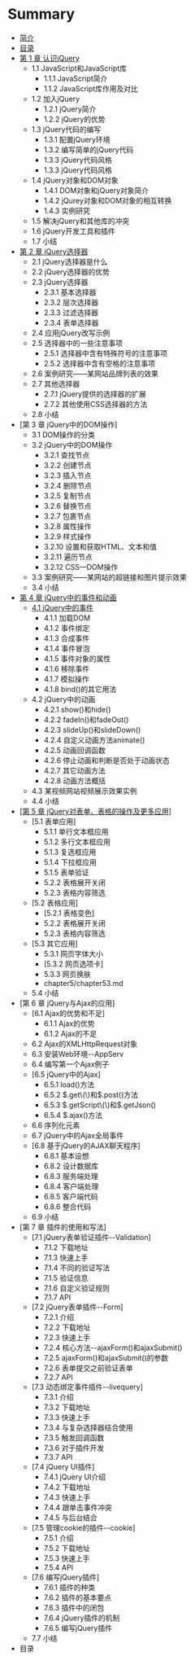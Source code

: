# Summary

* [简介](README.md)
* [目录](SUMMARY.md)
* [ 第 1 章 认识jQuery](chapter1/chapter1.md)
  * 1.1 JavaScript和JavaScript库
    * 1.1.1 JavaScript简介
    * 1.1.2 JavaScript库作用及对比
  * 1.2 加入jQuery
    * 1.2.1 jQuery简介
    * 1.2.2 jQuery的优势
  * 1.3 jQuery代码的编写
    * 1.3.1 配置jQuery环境
    * 1.3.2 编写简单的jQuery代码
    * 1.3.3 jQuery代码风格
    * 1.3.3 jQuery代码风格
  * 1.4 jQuery对象和DOM对象
    * 1.4.1 DOM对象和jQuery对象简介
    * 1.4.2 jQurey对象和DOM对象的相互转换
    * 1.4.3 实例研究
  * 1.5 解决jQuery和其他库的冲突
  * 1.6 jQuery开发工具和插件
  * 1.7 小结
* [第 2 章  jQuery选择器](chapter2/README.md)
  * 2.1 jQuery选择器是什么
  * 2.2 jQuery选择器的优势
  * 2.3 jQuery选择器
    * 2.3.1 基本选择器
    * 2.3.2 层次选择器
    * 2.3.3 过滤选择器
    * 2.3.4 表单选择器
  * 2.4 应用jQuery改写示例
  * 2.5 选择器中的一些注意事项
    * 2.5.1 选择器中含有特殊符号的注意事项
    * 2.5.2 选择器中含有空格的注意事项
  * 2.6 案例研究——某网站品牌列表的效果
  * 2.7 其他选择器
    * 2.7.1 jQuery提供的选择器的扩展
    * 2.7.2 其他使用CSS选择器的方法
  * 2.8 小结
* \[第 3 章 jQuery中的DOM操作\]
  * 3.1 DOM操作的分类
  * 3.2 jQuery中的DOM操作
    * 3.2.1 查找节点
    * 3.2.2 创建节点
    * 3.2.3 插入节点
    * 3.2.4 删除节点
    * 3.2.5 复制节点
    * 3.2.6 替换节点
    * 3.2.7 包裹节点
    * 3.2.8 属性操作
    * 3.2.9 样式操作
    * 3.2.10 设置和获取HTML、文本和值
    * 3.2.11 遍历节点
    * 3.2.12 CSS—DOM操作
  * 3.3 案例研究——某网站的超链接和图片提示效果
  * 3.4 小结
* [第 4 章 jQuery中的事件和动画](4.md)
  * [4.1 jQuery中的事件](5.md)
    * 4.1.1 加载DOM
    * 4.1.2 事件绑定
    * 4.1.3 合成事件
    * 4.1.4 事件冒泡
    * 4.1.5 事件对象的属性
    * 4.1.6 移除事件
    * 4.1.7 模拟操作
    * 4.1.8  bind\(\)的其它用法
  * 4.2  jQuery中的动画
    * 4.2.1  show\(\)和hide\(\)
    * 4.2.2  fadeIn\(\)和fadeOut\(\)
    * 4.2.3  slideUp\(\)和slideDown\(\)
    * 4.2.4  自定义动画方法animate\(\)
    * 4.2.5  动画回调函数
    * 4.2.6  停止动画和判断是否处于动画状态
    * 4.2.7  其它动画方法
    * 4.2.8  动画方法概括
  * 4.3  某视频网站视频展示效果实例
  * 4.4  小结
* [\[第 5 章 jQuery对表单、表格的操作及更多应用\]](chapter5/README.md)
  * \[5.1  表单应用\]
    * 5.1.1  单行文本框应用
    * 5.1.2  多行文本框应用
    * 5.1.3  复选框应用
    * 5.1.4  下拉框应用
    * 5.1.5  表单验证
    * 5.2.2  表格展开关闭
    * 5.2.3  表格内容筛选
  * \[5.2  表格应用\]
    * \[5.2.1 表格变色\]
    * 5.2.2 表格展开关闭
    * 5.2.3 表格内容筛选
  * \[5.3  其它应用\]
    * 5.3.1  网页字体大小
    * \[5.3.2  网页选项卡\]
    * 5.3.3  网页换肤
    * chapter5/chapter53.md
  * 5.4  小结
* \[第 6 章 jQuery与Ajax的应用\]
  * \[6.1  Ajax的优势和不足\]
    * 6.1.1  Ajax的优势
    * 6.1.2  Ajax的不足
  * 6.2  Ajax的XMLHttpRequest对象
  * 6.3  安装Web环境--AppServ
  * 6.4  编写第一个Ajax例子
  * \[6.5  jQuery中的Ajax\]
    * 6.5.1  load\(\)方法
    * 6.5.2  $.get\(\)和$.post\(\)方法
    * 6.5.3  $.getScript\(\)和$.getJson\(\)
    * 6.5.4  $.ajax\(\)方法
  * 6.6  序列化元素
  * 6.7  jQuery中的Ajax全局事件
  * \[6.8  基于jQuery的AJAX聊天程序\]
    * 6.8.1  基本设想
    * 6.8.2  设计数据库
    * 6.8.3  服务端处理
    * 6.8.4  客户端处理
    * 6.8.5  客户端代码
    * 6.8.6  整合代码
  * 6.9  小结
* \[第 7 章 插件的使用和写法\]
  * \[7.1  jQuery表单验证插件--Validation\]
    * 7.1.2  下载地址
    * 7.1.3  快速上手
    * 7.1.4  不同的验证写法
    * 7.1.5  验证信息
    * 7.1.6  自定义验证规则
    * 7.1.7  API
  * \[7.2  jQuery表单插件--Form\]
    * 7.2.1  介绍
    * 7.2.2  下载地址
    * 7.2.3  快速上手
    * 7.2.4  核心方法--ajaxForm\(\)和ajaxSubmit\(\)
    * 7.2.5  ajaxForm\(\)和ajaxSubmit\(\)的参数
    * 7.2.6  表单提交之前验证表单
    * 7.2.7  API
  * \[7.3  动态绑定事件插件--livequery\]
    * 7.3.1  介绍
    * 7.3.2  下载地址
    * 7.3.3  快速上手
    * 7.3.4  与复杂选择器结合使用
    * 7.3.5  触发回调函数
    * 7.3.6  对于插件开发
    * 7.3.7 API
  * \[7.4  jQuery UI插件\]
    * 7.4.1  jQuery UI介绍
    * 7.4.2  下载地址
    * 7.4.3  快速上手
    * 7.4.4  跟单击事件冲突
    * 7.4.5  与后台结合
  * \[7.5  管理cookie的插件--cookie\]
    * 7.5.1  介绍
    * 7.5.2  下载地址
    * 7.5.3  快速上手
    * 7.5.4  API
  * \[7.6  编写jQuery插件\]
    * 7.6.1  插件的种类
    * 7.6.2  插件的基本要点
    * 7.6.3  插件中的闭包
    * 7.6.4  jQuery插件的机制
    * 7.6.5  编写jQuery插件
  * 7.7  小结
* 目录

